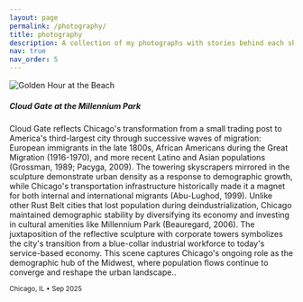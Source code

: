 ```yaml
---
layout: page
permalink: /photography/
title: photography
description: A collection of my photographs with stories behind each shot.
nav: true
nav_order: 5
---
```


<div class="row mt-3">
  <div class="col-sm-6 mb-4">
    <img src="{{ '/assets/img/photography/bean.jpg' | relative_url }}" class="img-fluid rounded" alt="Golden Hour at the Beach">
    <h5 class="mt-3">Cloud Gate at the Millennium Park</h5>
    <p>Cloud Gate reflects Chicago's transformation from a small trading post to America's third-largest city through successive waves of migration: European immigrants in the late 1800s, African Americans during the Great Migration (1916-1970), and more recent Latino and Asian populations (Grossman, 1989; Pacyga, 2009). The towering skyscrapers mirrored in the sculpture demonstrate urban density as a response to demographic growth, while Chicago's transportation infrastructure historically made it a magnet for both internal and international migrants (Abu-Lughod, 1999). Unlike other Rust Belt cities that lost population during deindustrialization, Chicago maintained demographic stability by diversifying its economy and investing in cultural amenities like Millennium Park (Beauregard, 2006). The juxtaposition of the reflective sculpture with corporate towers symbolizes the city's transition from a blue-collar industrial workforce to today's service-based economy. This scene captures Chicago's ongoing role as the demographic hub of the Midwest, where population flows continue to converge and reshape the urban landscape..</p>
    <small class="text-muted"><i class="fas fa-map-marker-alt"></i> Chicago, IL • Sep 2025</small>
  </div>
  
